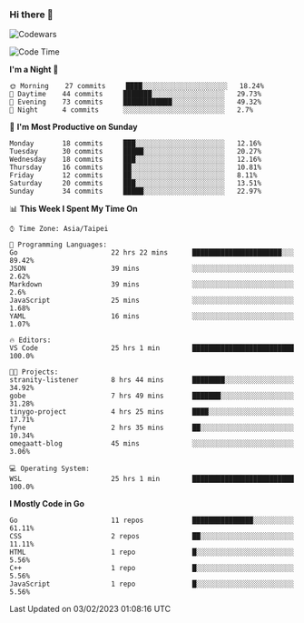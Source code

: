 ### Hi there 👋

![Codewars](https://www.codewars.com/users/omegaatt36/badges/small)

<!--START_SECTION:waka-->
![Code Time](http://img.shields.io/badge/Code%20Time-795%20hrs%2033%20mins-blue)

**I'm a Night 🦉** 

```text
🌞 Morning    27 commits     ████░░░░░░░░░░░░░░░░░░░░░   18.24% 
🌆 Daytime    44 commits     ███████░░░░░░░░░░░░░░░░░░   29.73% 
🌃 Evening    73 commits     ████████████░░░░░░░░░░░░░   49.32% 
🌙 Night      4 commits      ░░░░░░░░░░░░░░░░░░░░░░░░░   2.7%

```
📅 **I'm Most Productive on Sunday** 

```text
Monday       18 commits     ███░░░░░░░░░░░░░░░░░░░░░░   12.16% 
Tuesday      30 commits     █████░░░░░░░░░░░░░░░░░░░░   20.27% 
Wednesday    18 commits     ███░░░░░░░░░░░░░░░░░░░░░░   12.16% 
Thursday     16 commits     ██░░░░░░░░░░░░░░░░░░░░░░░   10.81% 
Friday       12 commits     ██░░░░░░░░░░░░░░░░░░░░░░░   8.11% 
Saturday     20 commits     ███░░░░░░░░░░░░░░░░░░░░░░   13.51% 
Sunday       34 commits     █████░░░░░░░░░░░░░░░░░░░░   22.97%

```


📊 **This Week I Spent My Time On** 

```text
⌚︎ Time Zone: Asia/Taipei

💬 Programming Languages: 
Go                       22 hrs 22 mins      ██████████████████████░░░   89.42% 
JSON                     39 mins             ░░░░░░░░░░░░░░░░░░░░░░░░░   2.62% 
Markdown                 39 mins             ░░░░░░░░░░░░░░░░░░░░░░░░░   2.6% 
JavaScript               25 mins             ░░░░░░░░░░░░░░░░░░░░░░░░░   1.68% 
YAML                     16 mins             ░░░░░░░░░░░░░░░░░░░░░░░░░   1.07%

🔥 Editors: 
VS Code                  25 hrs 1 min        █████████████████████████   100.0%

🐱‍💻 Projects: 
stranity-listener        8 hrs 44 mins       ████████░░░░░░░░░░░░░░░░░   34.92% 
gobe                     7 hrs 49 mins       ███████░░░░░░░░░░░░░░░░░░   31.28% 
tinygo-project           4 hrs 25 mins       ████░░░░░░░░░░░░░░░░░░░░░   17.71% 
fyne                     2 hrs 35 mins       ██░░░░░░░░░░░░░░░░░░░░░░░   10.34% 
omegaatt-blog            45 mins             ░░░░░░░░░░░░░░░░░░░░░░░░░   3.06%

💻 Operating System: 
WSL                      25 hrs 1 min        █████████████████████████   100.0%

```

**I Mostly Code in Go** 

```text
Go                       11 repos            ███████████████░░░░░░░░░░   61.11% 
CSS                      2 repos             ██░░░░░░░░░░░░░░░░░░░░░░░   11.11% 
HTML                     1 repo              █░░░░░░░░░░░░░░░░░░░░░░░░   5.56% 
C++                      1 repo              █░░░░░░░░░░░░░░░░░░░░░░░░   5.56% 
JavaScript               1 repo              █░░░░░░░░░░░░░░░░░░░░░░░░   5.56%

```



 Last Updated on 03/02/2023 01:08:16 UTC
<!--END_SECTION:waka-->

<!--
**omegaatt36/omegaatt36** is a ✨ _special_ ✨ repository because its `README.md` (this file) appears on your GitHub profile.

Here are some ideas to get you started:

- 🔭 I’m currently working on ...
- 🌱 I’m currently learning ...
- 👯 I’m looking to collaborate on ...
- 🤔 I’m looking for help with ...
- 💬 Ask me about ...
- 📫 How to reach me: ...
- 😄 Pronouns: ...
- ⚡ Fun fact: ...
-->
